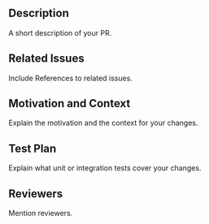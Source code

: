## Description
A short description of your PR.

## Related Issues
Include References to related issues.

## Motivation and Context
Explain the motivation and the context for your changes.

## Test Plan
Explain what unit or integration tests cover your changes.

## Reviewers
Mention reviewers.
